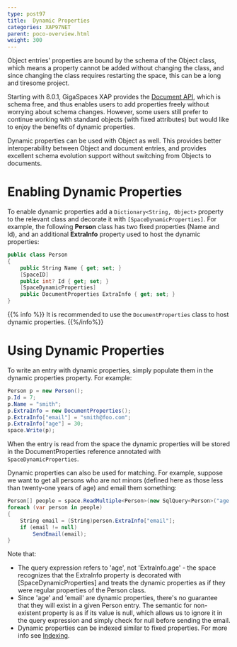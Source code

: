 ```yaml
---
type: post97
title:  Dynamic Properties
categories: XAP97NET
parent: poco-overview.html
weight: 300
---
```




Object entries' properties are bound by the schema of the Object class, which means a property cannot be added without changing the class, and since changing the class requires restarting the space, this can be a long and tiresome project.

Starting with 8.0.1, GigaSpaces XAP provides the [Document API](./document-api.html), which is schema free, and thus enables users to add properties freely without worrying about schema changes. However, some users still prefer to continue working with standard objects (with fixed attributes) but would like to enjoy the benefits of dynamic properties.

Dynamic properties can be used with Object as well. This provides better interoperability between Object and document entries, and provides excellent schema evolution support without switching from Objects to documents.

# Enabling Dynamic Properties

To enable dynamic properties add a `Dictionary<String, Object>` property to the relevant class and decorate it with `[SpaceDynamicProperties]`. For example, the following **Person** class has two fixed properties (Name and Id), and an additional **ExtraInfo** property used to host the dynamic properties:


```csharp
public class Person
{
    public String Name { get; set; }
    [SpaceID]
    public int? Id { get; set; }
    [SpaceDynamicProperties]
    public DocumentProperties ExtraInfo { get; set; }
}
```

{{% info %}}
It is recommended to use the `DocumentProperties` class to host dynamic properties.
{{%/info%}}

# Using Dynamic Properties

To write an entry with dynamic properties, simply populate them in the dynamic properties property. For example:


```csharp
Person p = new Person();
p.Id = 7;
p.Name = "smith";
p.ExtraInfo = new DocumentProperties();
p.ExtraInfo["email"] = "smith@foo.com";
p.ExtraInfo["age"] = 30;
space.Write(p);
```

When the entry is read from the space the dynamic properties will be stored in the DocumentProperties reference annotated with `SpaceDynamicProperties`.

Dynamic properties can also be used for matching. For example, suppose we want to get all persons who are not minors (defined here as those less than twenty-one years of age) and email them something:


```csharp
Person[] people = space.ReadMultiple<Person>(new SqlQuery<Person>("age > 21"));
foreach (var person in people)
{
    String email = (String)person.ExtraInfo["email"];
    if (email != null)
        SendEmail(email);
}
```

Note that:

- The query expression refers to 'age', not 'ExtraInfo.age' - the space recognizes that the ExtraInfo property is decorated with \[SpaceDynamicProperties\] and treats the dynamic properties as if they were regular properties of the Person class.
- Since 'age' and 'email' are dynamic properties, there's no guarantee that they will exist in a given Person entry. The semantic for non-existent property is as if its value is null, which allows us to ignore it in the query expression and simply check for null before sending the email.
- Dynamic properties can be indexed similar to fixed properties. For more info see [Indexing](./indexing.html).
